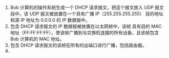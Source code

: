     
 
 
 1. Bob 计算机的操作系统生成一个 DHCP 请求报文，把这个报文放入 UDP 报文段中，该 UDP 报文被放置在一个具有广播 IP（255.255.255.255） 目的地址和源 IP 地址为 0.0.0.0 的 IP 数据报中。
 2. 包含 DHCP 请求报文的 IP 数据报被放置在以太网帧中，该帧 具有目的 MAC 地址（FF:FF:FF:FF），使该帧广播到与交换机连接的所有设备，且该帧包含 Bob 计算机的 MAC 地址。
 3. 包含 DHCP 请求报文的该帧在所有的出端口进行广播，包括路由器。
 4. 